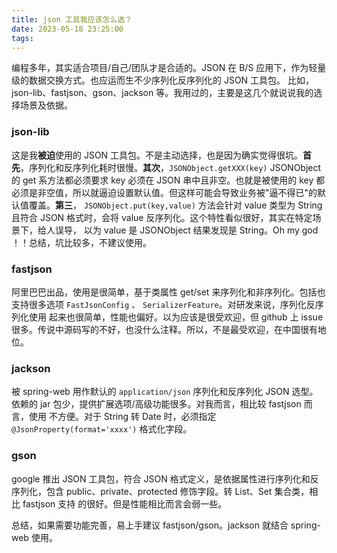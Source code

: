 ```yaml
---
title: json 工具我应该怎么选？
date: 2023-05-18 23:25:00
tags:
---
```


编程多年，其实适合项目/自己/团队才是合适的。JSON 在 B/S 应用下，作为轻量级的数据交换方式。也应运而生不少序列化反序列化的 JSON 工具包。
比如，json-lib、fastjson、gson、jackson 等。我用过的，主要是这几个就说说我的选择场景及依据。

### json-lib

这是我**被迫**使用的 JSON 工具包。不是主动选择，也是因为确实觉得很坑。**首先**，序列化和反序列化耗时很慢。**其次**，`JSONObject.getXXX(key)` JSONObject
的 get 系方法都必须要求 key 必须在 JSON 串中且非空。也就是被使用的 key 都必须是非空值，所以就逼迫设置默认值。但这样可能会导致业务被"逼不得已"的默认值覆盖。**第三**，
`JSONObject.put(key,value)` 方法会针对 value 类型为 String 且符合 JSON 格式时，会将 value 反序列化。这个特性看似很好，其实在特定场景下，给人误导，
以为 value 是 JSONObject 结果发现是 String。Oh my god ！！总结，坑比较多，不建议使用。

### fastjson

阿里巴巴出品，使用是很简单，基于类属性 get/set 来序列化和非序列化。包括也支持很多选项 `FastJsonConfig` 、 `SerializerFeature`。对研发来说，序列化反序列化使用
起来也很简单，性能也偏好。以为应该是很受欢迎，但 github 上 issue 很多。传说中源码写的不好，也没什么注释。所以，不是最受欢迎，在中国很有地位。

### jackson

被 spring-web 用作默认的 `application/json` 序列化和反序列化 JSON 选型。依赖的 jar 包少，提供扩展选项/高级功能很多。对我而言，相比较 fastjson 而言，使用
不方便。对于 String 转 Date 时，必须指定 `@JsonProperty(format='xxxx')` 格式化字段。

### gson

google 推出 JSON 工具包，符合 JSON 格式定义，是依据属性进行序列化和反序列化，包含 public、private、protected 修饰字段。转 List、Set 集合类，相比 fastjson 支持
的很好。但是性能相比而言会弱一些。

总结，如果需要功能完善，易上手建议 fastjson/gson。jackson 就结合 spring-web 使用。

